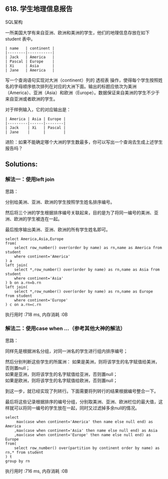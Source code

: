 ## 618. 学生地理信息报告
SQL架构

一所美国大学有来自亚洲、欧洲和美洲的学生，他们的地理信息存放在如下 student 表中。
```
| name   | continent |
|--------|-----------|
| Jack   | America   |
| Pascal | Europe    |
| Xi     | Asia      |
| Jane   | America   |
```

写一个查询语句实现对大洲（continent）列的 透视表 操作，使得每个学生按照姓名的字母顺序依次排列在对应的大洲下面。输出的标题应依次为美洲（America）、亚洲（Asia）和欧洲（Europe）。数据保证来自美洲的学生不少于来自亚洲或者欧洲的学生。


对于样例输入，它的对应输出是：
```
| America | Asia | Europe |
|---------|------|--------|
| Jack    | Xi   | Pascal |
| Jane    |      |        |
```
 
进阶：如果不能确定哪个大洲的学生数最多，你可以写出一个查询去生成上述学生报告吗？

 
## Solutions:
### 解法一：使用left join
思路：

分别给美洲、亚洲、欧洲的学生按照学生姓名排序编号。

然后将三个洲的学生根据排序编号关联起来，目的是为了将同一编号的美洲、亚洲、欧洲的学生被连在一起。

最后按序输出美洲、亚洲、欧洲的所有学生姓名即可。
```
select America,Asia,Europe 
from(
    select row_number() over(order by name) as rn,name as America from student
    where continent='America'
) a
left join(
    select *,row_number() over(order by name) as rn,name as Asia from student
    where continent='Asia'
) b on a.rn=b.rn
left join(
    select *,row_number() over(order by name) as rn,name as Europe from student
    where continent='Europe'
) c on a.rn=c.rn
```
执行用时 :718 ms, 内存消耗 :0B

### 解法二：使用case when ...（参考其他大神的解法）
思路：

同样先是根据洲名分组，对同一洲名的学生进行组内排序编号；

然后分别判断这些学生的所属洲：
如果是美洲，则将该学生的名字赋值给美洲，否则置null；<br>
如果是亚洲，则将该学生的名字赋值给亚洲，否则置null；<br>
如果是欧洲，则将该学生的名字赋值给欧洲，否则置null；<br>

到这一步，就已经实现了列转行。下面需要将列转行的结果根据编号整合一下。

最后将这些记录根据排序的编号分组，分别取美洲、亚洲、欧洲栏位的最大值，这样就可以将同一编号的学生放在一起，同时又过滤掉多余null的情况。
```
select
     max(case when continent='America' then name else null end) as America
    ,max(case when continent='Asia' then name else null end) as Asia
    ,max(case when continent='Europe' then name else null end) as Europe
from(
    select row_number() over(partition by continent order by name) as rn,* from student
) t
group by rn
```
执行用时 :716 ms, 内存消耗 :0B
